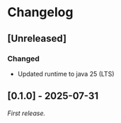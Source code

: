 # Changelog

## [Unreleased]

### Changed

- Updated runtime to java 25 (LTS)

## [0.1.0] - 2025-07-31

_First release._